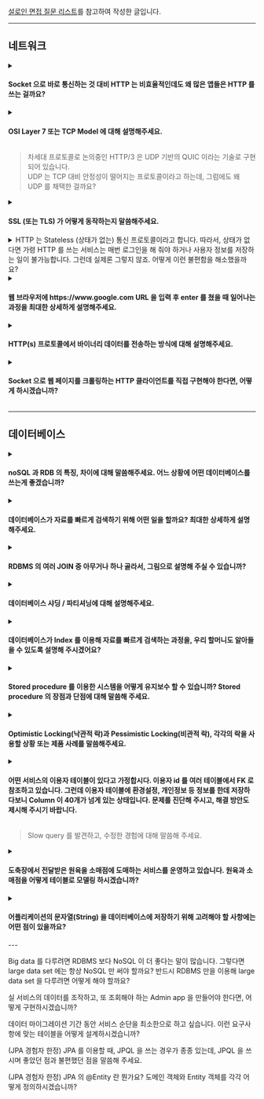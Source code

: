 [설로인 면접 질문 리스트](https://github.com/sirloin-bondaero/meatplatform/blob/master/job-description/interview-questions.adoc)를 참고하여 작성한 글입니다.

---

## 네트워크

<details>
  <summary><h4>Socket 으로 바로 통신하는 것 대비 HTTP 는 비효율적인데도 왜 많은 앱들은 HTTP 를 쓰는 걸까요?</h4></summary>

  - HTTP는 Socket 통신에 비해 상대적으로 느리고 비효율적인 방식일 수 있지만, 많은 앱에서 여전히 HTTP를 사용하는 이유는 표준화와 호환성, 그리고 개발 편의성 때문이라고 생각합니다.
  
  - HTTP는 이미 웹 생태계 전반에서 널리 사용되고 있고, 브라우저, 서버, 프록시 등과 잘 호환되며 방화벽도 대부분 통과할 수 있습니다.
  
  - 또한 RESTful API처럼 구조화된 통신이 가능하고, 다양한 라이브러리와 도구들이 잘 갖춰져 있어서 개발과 유지보수가 편리하다는 장점이 있습니다.
  
  - 반면 Socket은 실시간성과 성능 면에서 유리하지만, 복잡도나 인프라 구성 비용이 더 크기 때문에, 실시간성이 중요한 일부 서비스에만 선택적으로 사용하는 경우가 많다고 이해하고 있습니다.

  > [웹소켓 vs HTTP](../Network/웹소켓과_HTTP.md)
</details>

<details>
  <summary><h4>OSI Layer 7 또는 TCP Model 에 대해 설명해주세요.</h4></summary>
  
 -  OSI 7계층은 네트워크 통신을 추상화해서 7단계로 나눈 모델로, 각 계층이 맡은 역할을 분리함으로써 유지보수성과 확장성을 높이기 위한 구조입니다.
 
 -  하위 계층부터 보면, 물리 계층 → 데이터링크 → 네트워크 → 전송 계층까지는 데이터 전송을 위한 기반을 담당하고, 그 위의 세션, 표현, 애플리케이션 계층은 사용자와 직접적으로 연관된 데이터 처리 역할을 합니다.
 
 -  예를 들어 HTTP는 애플리케이션 계층에 해당하고, TCP는 전송 계층에 위치합니다.
 
 -  실제로는 OSI 모델보다 단순화된 TCP/IP 4계층 모델이 더 널리 쓰이는데, 이 모델에서는 애플리케이션, 전송, 인터넷, 네트워크 접근 계층으로 구분합니다.
 
 -  개념적으로는 OSI보다 간단하지만, 실제 인터넷 프로토콜 구조를 더 잘 반영하고 있어 실무에서 많이 사용됩니다.

</details>

> 차세대 프로토콜로 논의중인 HTTP/3 은 UDP 기반의 QUIC 이라는 기술로 구현되어 있습니다.   
> UDP 는 TCP 대비 안정성이 떨어지는 프로토콜이라고 하는데, 그럼에도 왜 UDP 를 채택한 걸까요?

<details>
  <summary><h4>SSL (또는 TLS) 가 어떻게 동작하는지 말씀해주세요.</h4></summary>
  
  - SSL/TLS는 클라이언트와 서버 간의 통신을 **암호화하여 보안성을 보장**하는 프로토콜입니다.
  
  - 동작 방식은 크게 **핸드셰이크 과정과 실제 데이터 전송**으로 나뉩니다.
  
  - 먼저 클라이언트가 서버에 접속하면, 서버는 **공개키와 인증서**를 전달합니다.
  
  - 클라이언트는 인증서를 검증한 뒤, 세션 키를 생성하고 **서버의 공개키로 암호화해 전송**합니다.
  
  - 서버는 자신의 **비공개키로 복호화**해 세션 키를 얻고, 이후부터는 이 **대칭키 기반으로 빠르고 안전하게 통신**을 이어갑니다.
  
  > SSL/TLS는 **비대칭키로 안전하게 세션키를 교환한 뒤, 대칭키로 효율적인 암호 통신**을 수행하는 구조

  > [HTTP와 HTTPS](../Network/HTTP와_HTTPS_동작_과정.md)
</details>

<details>
  <summary>HTTP 는 Stateless (상태가 없는) 통신 프로토콜이라고 합니다. 따라서, 상태가 없다면 가령 HTTP 를 쓰는 서비스는 매번 로그인을 해 줘야 하거나 사용자 정보를 저장하는 일이 불가능합니다. 그런데 실제론 그렇지 않죠. 어떻게 이런 불편함을 해소했을까요?</summary>
  
  - HTTP는 요청 간의 상태를 유지하지 않는 **Stateless 프로토콜**이기 때문에, 기본적으로는 사용자 정보를 기억할 수 없습니다.
  
  - 하지만 실제 서비스에서는 **세션이나 토큰 기반 인증 방식**을 활용해서 이 한계를 극복합니다.
  
  - 대표적으로는 **쿠키와 세션**을 통해 서버가 사용자 상태를 식별하거나, 최근에는 **JWT 같은 토큰 기반 인증**을 많이 사용합니다.
  
  - 사용자가 로그인하면 서버는 인증 정보를 쿠키에 담거나 토큰을 발급해서 클라이언트에 저장하고, 이후 요청마다 해당 정보를 함께 전송함으로써 **사용자 상태를 추적**할 수 있게 되는 구조입니다.
  
  - 이렇게 해서 HTTP의 무상태성을 우회하고, 마치 상태를 가진 것처럼 동작하게 만들 수 있습니다.

  > [쿠키와 세션](../Network/쿠키와_세션.md)
</details>

<details>
  <summary><h4>웹 브라우저에 https://ww<hi>w.google.com URL 을 입력 후 enter 를 쳤을 때 일어나는 과정을 최대한 상세하게 설명해주세요.</h4></summary>
  
  - 브라우저에 htt<hi>ps://ww<hi>w.google.com 을 입력하고 Enter 시, 먼저 **브라우저는 입력된 URL을 파싱**해서 프로토콜과 도메인을 확인합니다.
  
  - 이후 **DNS 서버에 요청을 보내 IP 주소를 조회**하고, 해당 IP로 **TCP 연결을 설정**한 후 **TLS 핸드셰이크를 진행**해 HTTPS 보안 연결을 맺습니다.

    > TCP 연결 설정 -> 3-way Handshake / TCP 종료 설정 -> 4-way Handshake
  
  - 연결이 완료되면 브라우저는 HTTP GET 요청을 전송하고, 서버는 이에 대한 응답으로 HTML 문서를 반환합니다.
  
  - 이후 브라우저는 HTML을 파싱하면서 **CSS, JS, 이미지 등 리소스를 비동기적으로 요청**하고, 렌더링 과정을 거쳐 사용자가 보는 페이지가 완성됩니다.
</details>

<details>
  <summary><h4>HTTP(s) 프로토콜에서 바이너리 데이터를 전송하는 방식에 대해 설명해주세요.</h4></summary>

  - HTTP(s) 프로토콜에서 바이너리 데이터를 전송할 때는 주로 Content-Type 헤더를 통해 데이터 형식을 명시하고, 바디에 바이너리 데이터를 그대로 담아 전송합니다.
  
  - 예를 들어, 이미지나 동영상은 image/png 또는 video/mp4 같은 **MIME** 타입으로 전송되고, 파일 업로드의 경우는 multipart/form-data 형식을 사용해 텍스트와 바이너리를 함께 보낼 수 있습니다.
  
    > JSON과 같은 텍스트 형식 대신, 성능을 위해 Protobuf나 MessagePack 같은 바이너리 직렬화 포맷을 사용하는 경우도 있습니다.
  
  - HTTPS를 사용할 경우 TLS를 통해 전송 구간에서의 보안도 함께 보장됩니다.
</details>

<details>
  <summary><h4>Socket 으로 웹 페이지를 크롤링하는 HTTP 클라이언트를 직접 구현해야 한다면, 어떻게 하시겠습니까?</h4></summary>

  - 소켓으로 HTTP 클라이언트를 직접 구현해야 한다면, 먼저 TCP 소켓을 열고 대상 서버의 IP와 포트 80(또는 443)에 연결합니다.
  
  - 이후 HTTP 프로토콜에 맞춰 요청 메시지, 예를 들어 GET / HTTP/1.1과 같은 형식의 요청을 수동으로 작성하고, Host 헤더 등 필수 헤더를 함께 전송합니다.
  
  - 응답은 바이트 스트림으로 수신되므로, 헤더와 바디를 구분하고 인코딩을 고려해 파싱합니다.
  
  - HTTPS의 경우에는 TLS 핸드셰이크를 직접 구현하거나 OpenSSL 같은 라이브러리를 활용해야 합니다.
</details>

---

## 데이터베이스

<details>
  <summary><h4>noSQL 과 RDB 의 특징, 차이에 대해 말씀해주세요. 어느 상황에 어떤 데이터베이스를 쓰는게 좋겠습니까?</h4></summary>

  - RDB는 스키마가 고정된 정형 데이터를 테이블 형태로 저장하며, 복잡한 JOIN과 트랜잭션 처리에 강한 ACID 특성을 가집니다.
  
  - 반면 NoSQL은 유연한 스키마 구조로 문서, 키-값, 컬럼, 그래프 형태 등 다양한 모델을 제공하며, 대용량 데이터와 분산 처리에 강점이 있습니다.
  
  - 정합성이 중요하고 데이터 구조가 명확한 경우에는 RDB를, 반대로 빠른 확장성과 유연성이 필요하거나 데이터 구조가 자주 바뀌는 경우에는 NoSQL이 더 적합합니다.
  
  - 예를 들어, 결제 시스템은 RDB가 적합하고, 실시간 로그 수집 시스템은 NoSQL이 적합합니다.
</details>

<details>
  <summary><h4>데이터베이스가 자료를 빠르게 검색하기 위해 어떤 일을 할까요? 최대한 상세하게 설명해주세요.</h4></summary>

  - 데이터베이스는 자료를 빠르게 검색하기 위해 인덱스를 사용합니다.
  
  - 인덱스는 책의 목차처럼 특정 컬럼 값을 기반으로 데이터 위치를 빠르게 찾을 수 있도록 해주는 자료구조입니다.
  
  - 대표적으로 B-Tree나 Hash 기반 인덱스를 사용하며, 이를 통해 전체 테이블을 순회하지 않고도 원하는 데이터를 빠르게 조회할 수 있습니다.
  
  - 또한 통계 정보나 쿼리 최적화 계획을 통해 효율적인 실행 경로를 선택하고, 캐시나 페이징 기법으로 디스크 I/O를 줄이는 방식도 활용합니다.

  > **B-Tree** : 정렬된 구조로 키를 저장하며, 각 노드는 여러 개의 키와 자식 노드를 가질 수 있음.   
  > 루트 노드부터 시작해서 조건에 따라 중간 노드를 따라 내려가며 탐색함.   
  > 결국 리프 노드까지 내려가면, 해당 키와 연결된 row ID 또는 실제 데이터의 위치를 반환함.   
  > 시간 복잡도는 O(log n) 수준으로, 수십만 건이 있어도 몇 번 만에 원하는 데이터에 도달 가능.
</details>

<details>
  <summary><h4>RDBMS 의 여러 JOIN 중 아무거나 하나 골라서, 그림으로 설명해 주실 수 있습니까?</h4></summary>
  
  - 대표적인 JOIN 중 하나인 **INNER JOIN**을 예로 들어 설명드리겠습니다.
  
  - INNER JOIN은 두 테이블에서 **공통된 키 값을 기준으로 일치하는 행만 결과에 포함**시키는 방식입니다.
  
  - 예를 들어, `회원 테이블`과 `주문 테이블`이 있다고 할 때, INNER JOIN을 사용하면 **주문한 이력이 있는 회원 정보만 조회**할 수 있습니다.

  ```
  회원 테이블 (A)         주문 테이블 (B)
  +----+--------+         +----+----------+
  | id | name   |         | id | user_id  |
  +----+--------+         +----+----------+
  | 1  | Alice  |         | 1  |    1     |
  | 2  | Bob    |         | 2  |    2     |
  | 3  | Carol  |         | 3  |    2     |
  +----+--------+         +----+----------+
  
  A INNER JOIN B ON A.id = B.user_id 결과:
  +--------+----------+
  | name   | user_id  |
  +--------+----------+
  | Alice  |    1     |
  | Bob    |    2     |
  | Bob    |    2     |
  +--------+----------+
  ```

  - 이렇게 공통된 ID 기준으로 일치하는 데이터만 추출되며, **양쪽에 모두 존재하는 데이터**만 포함되는 것이 INNER JOIN의 핵심입니다.
</details>

<details>
  <summary><h4>데이터베이스 샤딩 / 파티셔닝에 대해 설명해주세요.</h4></summary>
  
  - 데이터베이스 샤딩과 파티셔닝은 대용량 데이터를 효율적으로 관리하기 위한 분산 전략입니다.

  - **파티셔닝**은 하나의 데이터베이스 내에서 테이블을 수직이나 수평으로 나누는 방식입니다.
  
  - 예를 들어 날짜나 지역 기준으로 데이터를 분리해서 조회 성능을 높이고 관리 효율을 높일 수 있습니다.

  - 반면에 **샤딩**은 아예 여러 DB 서버에 데이터를 분산시키는 방식입니다.
  
  - 예를 들어 사용자 ID 기준으로 DB를 여러 서버에 나눠서 저장하면, 각 서버의 부하를 줄일 수 있고 확장성도 높아집니다.
  
  - 즉, **파티셔닝**은 내부 최적화에 가깝고, **샤딩**은 물리적으로 분산된 환경을 구성하는 개념입니다.
    
</details>

<details>
  <summary><h4>데이터베이스가 Index 를 이용해 자료를 빠르게 검색하는 과정을, 우리 할머니도 알아들을 수 있도록 설명해 주시겠어요?</h4></summary>

  - 데이터베이스에서 **인덱스**는 책의 **목차** 같은 역할을 합니다.

  - 예를 들어, 두꺼운 요리책에서 ‘된장찌개’ 레시피를 찾는다고 할 때, 책 처음부터 한 장씩 넘기면 시간이 오래 걸리잖아요?
  
  - 하지만 목차를 보면 '된장찌개: 125페이지' 이렇게 바로 찾아볼 수 있죠.

  - 데이터베이스도 마찬가지로, 인덱스를 만들어두면 모든 데이터를 하나하나 확인하지 않고도, 필요한 값이 어디에 있는지를 바로 찾아갈 수 있는 **길잡이 역할**을 합니다.

  - 그래서 인덱스를 잘 만들면 검색 속도가 훨씬 빨라지고, 성능이 좋아집니다.
    
</details>

<details>
  <summary><h4>Stored procedure 를 이용한 시스템을 어떻게 유지보수 할 수 있습니까? Stored procedure 의 장점과 단점에 대해 말씀해 주세요.</h4></summary>

  - Stored Procedure는 DB 내부에 저장된 일련의 SQL 로직으로, 복잡한 비즈니스 로직을 데이터베이스에서 직접 처리할 수 있게 해줍니다.
  
  - **장점** 으로는 네트워크 트래픽을 줄일 수 있고, 로직이 DB 가까이에 있어서 **속도가 빠르며**, 코드 재사용성도 높습니다.
  
  - 특히 동일한 작업을 반복적으로 처리할 때 유용합니다.
  
  - 하지만 **단점** 은 로직이 DB 안에 묻혀 있기 때문에 버전 관리나 협업이 어렵고, 애플리케이션과 분리되어 유지보수가 까다로울 수 있습니다.
    
</details>

<details>
  <summary><h4>Optimistic Locking(낙관적 락)과 Pessimistic Locking(비관적 락), 각각의 락을 사용할 상황 또는 제품 사례를 말씀해주세요.</h4></summary>

  - Optimistic Locking은 충돌이 자주 발생하지 않을 것으로 가정하고, 데이터를 읽을 때 잠금 없이 버전을 기록해두고, 업데이트 시점에 버전이 바뀌었는지를 확인하는 방식입니다.
  
  - 이 방식은 **동시성이 높고 읽기 작업이 많은 시스템**, 예를 들어 **SNS 피드 수정** 같은 경우에 적합합니다.
  
  - 반면 Pessimistic Locking은 데이터를 읽을 때부터 **다른 트랜잭션이 접근하지 못하도록 잠금을 거는 방식**입니다.
  
  - 충돌 가능성이 높거나 **데이터 정합성이 매우 중요한 환경**, 예를 들어 **은행 계좌 이체**나 **재고 수량 변경** 같은 경우에 주로 사용됩니다.
    
</details>

<details>
  <summary><h4>어떤 서비스의 이용자 테이블이 있다고 가정합시다. 이용자 id 를 여러 테이블에서 FK 로 참조하고 있습니다. 그런데 이용자 테이블에 환경설정, 개인정보 등 정보를 한데 저장하다보니 Column 이 40개가 넘게 있는 상태입니다. 문제를 진단해 주시고, 해결 방안도 제시해 주시기 바랍니다.</h4></summary>

  - 이용자 테이블에 40개가 넘는 컬럼이 있는 경우는 일반적으로 **정규화가 부족한 상태**라고 생각합니다.
  
  - 이는 관리 측면에서 복잡도를 높이고, 특정 컬럼만 자주 사용하는 경우에도 불필요한 I/O가 증가하는 등 성능 저하로 이어질 수 있습니다.
  
  - 또한 여러 테이블에서 FK로 참조하는 구조라면, 이 테이블의 변경이 다른 테이블에 파급효과를 줄 수 있어 유지보수성이 떨어집니다.
  
  - 해결 방안으로는, 관련된 속성들을 도메인별로 테이블을 분리하는 것이 좋습니다.
  
  - 예를 들어 환경설정, 개인정보, 보안정보 등을 별도의 테이블로 나누고 1:1 또는 1:N 관계를 통해 관리하면 유연성과 성능이 모두 향상됩니다.
  
  - 이렇게 분리하면 데이터 접근 범위가 줄어들어 쿼리 성능도 좋아지고, 변경 관리도 수월해집니다.
    
</details>

> Slow query 를 발견하고, 수정한 경험에 대해 말씀해 주세요.

<details>
  <summary><h4>도축장에서 전달받은 원육을 소매점에 도매하는 서비스를 운영하고 있습니다. 원육과 소매점을 어떻게 테이블로 모델링 하시겠습니까?</h4></summary>

  - 먼저 도축장에서 전달받은 원육에는 각각 고유한 식별자와 품목 정보, 중량, 등급, 입고일 등을 갖는 개체이기 때문에 따로 테이블로 모델링할 수 있습니다.

  - 소매점 역시 각각 상호명, 사업자번호, 주소 등의 정보를 가지므로 테이블로 구성합니다.

  - 이 두 테이블은 도매 거래를 통해 연결되므로, 중간 테이블을 만들어 각각의 테이블 ID와 공급일, 수량 등의 정보를 관리합니다.

  - 이렇게 설계하면 거래 이력도 명확히 기록되고, 하나의 원육이 여러 소매점에 분배될 수 있는 경우에도 유연하게 대응할 수 있습니다.

</details>

<details>
  <summary><h4>어플리케이션의 문자열(String) 을 데이터베이스에 저장하기 위해 고려해야 할 사항에는 어떤 점이 있을까요?</h4></summary>

  - 애플리케이션의 문자열을 데이터베이스에 저장할 때는 문자 인코딩을 가장 먼저 고려해야 합니다.
  
      > 애플리케이션과 DB의 인코딩 방식이 다르면 한글이나 특수 문자가 깨질 수 있으므로 UTF-8로 통일하는 것이 안전합니다.
  
  - 문자열 길이 제한도 중요한데, 지나치게 긴 문자열은 저장 공간을 낭비하거나 인덱싱에 영향을 줄 수 있어 적절한 타입 선택이 필요합니다.
  
      > 예를 들어 짧은 문자열은 VARCHAR, 긴 텍스트는 TEXT 타입을 고려합니다.

  - SQL Injection 방지를 위한 입력값 검증 및 이스케이핑 처리도 고려하는 것이 좋습니다.

</details>
---



Big data 를 다루려면 RDBMS 보다 NoSQL 이 더 좋다는 말이 많습니다. 그렇다면 large data set 에는 항상 NoSQL 만 써야 할까요? 반드시 RDBMS 만을 이용해 large data set 을 다루려면 어떻게 해야 할까요?

실 서비스의 데이터를 조작하고, 또 조회해야 하는 Admin app 을 만들어야 한다면, 어떻게 구현하시겠습니까?

데이터 마이그레이션 기간 동안 서비스 순단을 최소한으로 하고 싶습니다. 이런 요구사항에 맞는 테이블을 어떻게 설계하시겠습니까?

(JPA 경험자 한정) JPA 를 이용할 때, JPQL 을 쓰는 경우가 종종 있는데, JPQL 을 쓰시며 좋았던 점과 불편했던 점을 말씀해 주세요.

(JPA 경험자 한정) JPA 의 @Entity 란 뭔가요? 도메인 객체와 Entity 객체를 각각 어떻게 정의하시겠습니까?




